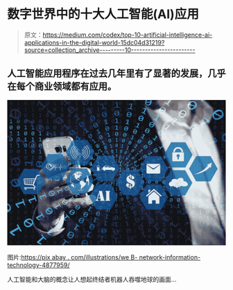 # 数字世界中的十大人工智能(AI)应用

> 原文：<https://medium.com/codex/top-10-artificial-intelligence-ai-applications-in-the-digital-world-15dc04d31219?source=collection_archive---------10----------------------->

## 人工智能应用程序在过去几年里有了显著的发展，几乎在每个商业领域都有应用。

![](img/0483a05ef6240278f02c75da594e5820.png)

图片:[https://pix abay . com/illustrations/we B- network-information-technology-4877959/](https://pixabay.com/illustrations/web-network-information-technology-4877959/)

人工智能和大脑的概念让人想起终结者机器人吞噬地球的画面…